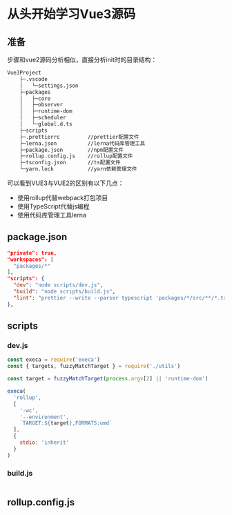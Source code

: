 # 从头开始学习Vue3源码

## 准备

步骤和vue2源码分析相似，直接分析init时的目录结构：

``` sh
Vue3Project
    ├─.vscode
    │   └─settings.json
    ├─packages
    │   ├─core
    │   ├─observer
    │   ├─runtime-dom
    │   ├─scheduler
    │   └─global.d.ts
    ├─scripts
    ├─.prettierrc         //prettier配置文件
    ├─lerna.json          //lerna代码库管理工具
    ├─package.json        //npm配置文件
    ├─rollup.config.js    //rollup配置文件
    ├─tsconfig.json       //ts配置文件
    └─yarn.lock           //yarn依赖管理文件
```

可以看到VUE3与VUE2的区别有以下几点：

- 使用rollup代替webpack打包项目
- 使用TypeScript代替js编程
- 使用代码库管理工具lerna

## package.json

``` json
"private": true,
"workspaces": [
  "packages/*"
],
"scripts": {
  "dev": "node scripts/dev.js",
  "build": "node scripts/build.js",
  "lint": "prettier --write --parser typescript 'packages/*/src/**/*.ts'"
},
```

## scripts

### dev.js

``` js
const execa = require('execa')
const { targets, fuzzyMatchTarget } = require('./utils')

const target = fuzzyMatchTarget(process.argv[2] || 'runtime-dom')

execa(
  'rollup',
  [
    '-wc',
    '--environment',
    `TARGET:${target},FORMATS:umd`
  ],
  {
    stdio: 'inherit'
  }
)
```

### build.js

``` js

```

## rollup.config.js

<Valine></Valine>
